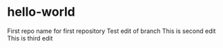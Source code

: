 # hello-world
First repo name for first repository
Test edit of branch
This is second edit 
This is third edit
